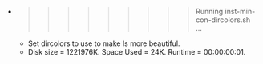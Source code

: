 * >>>>>>>>> Running inst-min-con-dircolors.sh ...
  * Set dircolors to use  to make ls more beautiful.
  * Disk size = 1221976K. Space Used = 24K. Runtime = 00:00:00:01.
